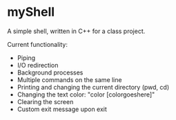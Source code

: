 # myShell
A simple shell, written in C++ for a class project.

Current functionality:
- Piping
- I/O redirection
- Background processes
- Multiple commands on the same line
- Printing and changing the current directory (pwd, cd)
- Changing the text color: "color [colorgoeshere]"
- Clearing the screen
- Custom exit message upon exit
